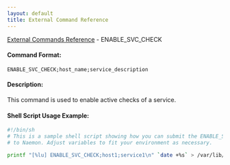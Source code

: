 ```yaml
---
layout: default
title: External Command Reference
---
```


<!--
************************************************
* AUTO GENERATED PAGE - USE ./update SCRIPT
************************************************
-->

<span class="glyphicon glyphicon-arrow-up"></span><a href="index.html"> External Commands Reference</a> - ENABLE_SVC_CHECK<br>

#### Command Format:

`ENABLE_SVC_CHECK;host_name;service_description`

#### Description:

This command is used to enable active checks of a service.

#### Shell Script Usage Example:

```sh
#!/bin/sh
# This is a sample shell script showing how you can submit the ENABLE_SVC_CHECK command
# to Naemon. Adjust variables to fit your environment as necessary.

printf "[%lu] ENABLE_SVC_CHECK;host1;service1\n" `date +%s` > /var/lib/naemon/naemon.cmd
```
